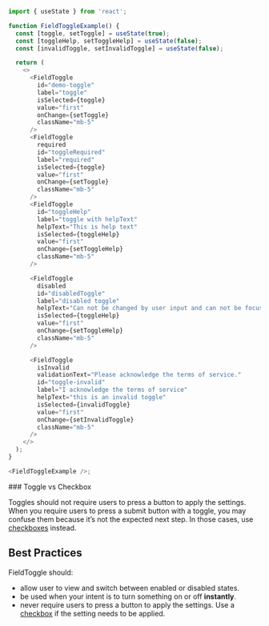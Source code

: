 ```js
import { useState } from 'react';

function FieldToggleExample() {
  const [toggle, setToggle] = useState(true);
  const [toggleHelp, setToggleHelp] = useState(false);
  const [invalidToggle, setInvalidToggle] = useState(false);

  return (
    <>
      <FieldToggle
        id="demo-toggle"
        label="toggle"
        isSelected={toggle}
        value="first"
        onChange={setToggle}
        className="mb-5"
      />
      <FieldToggle
        required
        id="toggleRequired"
        label="required"
        isSelected={toggle}
        value="first"
        onChange={setToggle}
        className="mb-5"
      />
      <FieldToggle
        id="toggleHelp"
        label="toggle with helpText"
        helpText="This is help text"
        isSelected={toggleHelp}
        value="first"
        onChange={setToggleHelp}
        className="mb-5"
      />

      <FieldToggle
        disabled
        id="disabledToggle"
        label="disabled toggle"
        helpText="Can not be changed by user input and can not be focused"
        isSelected={toggleHelp}
        value="first"
        onChange={setToggleHelp}
        className="mb-5"
      />

      <FieldToggle
        isInvalid
        validationText="Please acknowledge the terms of service."
        id="toggle-invalid"
        label="I acknowledge the terms of service"
        helpText="this is an invalid toggle"
        isSelected={invalidToggle}
        value="first"
        onChange={setInvalidToggle}
        className="mb-5"
      />
    </>
  );
}

<FieldToggleExample />;
```

<div className="styleguide__callout">
### Toggle vs Checkbox

Toggles should not require users to press a button to apply the settings. When you require users to press a submit button with a toggle, you may confuse them because it’s not the expected next step. In those cases, use [checkboxes](/#/Components/FieldCheckbox) instead.

</div>

## Best Practices

FieldToggle should:

- allow user to view and switch between enabled or disabled states.
- be used when your intent is to turn something on or off **instantly**.
- never require users to press a button to apply the settings. Use a [checkbox](/#/Components/FieldCheckbox) if the setting needs to be applied.
